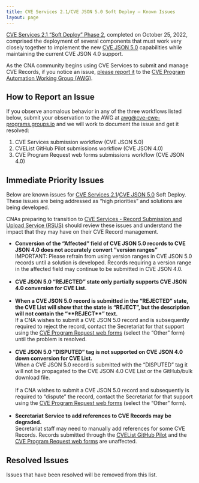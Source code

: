 ```yaml
---
title: CVE Services 2.1/CVE JSON 5.0 Soft Deploy – Known Issues
layout: page
---
```


[CVE Services 2.1 “Soft Deploy” Phase 2](https://cveproject.github.io/automation-transition#bulletin-number-10), completed on October 25, 2022, comprised the deployment of several components that must work very closely together to implement the new [CVE JSON 5.0](https://cveproject.github.io/automation-cve-services#json-overview) capabilities while maintaining the current CVE JSON 4.0 support.   

As the CNA community begins using CVE Services to submit and manage CVE Records, if you notice an issue, <a href="mailto:awg@cve-CWE-Programs.groups.io">please report it</a> to the [CVE Program Automation Working Group (AWG)](https://www.cve.org/ProgramOrganization/WorkingGroups#AutomationWorkingGroupAWG).

## How to Report an Issue

If you observe anomalous behavior in any of the three workflows listed below, submit your observation to the AWG at <a href="mailto:awg@cve-CWE-Programs.groups.io">awg@cve-cwe-programs.groups.io</a> and we will work to document the issue and get it resolved:

<ol>
<li>CVE Services submission workflow (CVE JSON 5.0)</li>
<li>CVEList GitHub Pilot submissions workflow (CVE JSON 4.0)</li>
<li>CVE Program Request web forms submissions workflow (CVE JSON 4.0)</li>
</ol>

## Immediate Priority Issues

Below are known issues for [CVE Services 2.1](https://cveproject.github.io/automation-cve-services#services-overview)/[CVE JSON 5.0](https://cveproject.github.io/automation-cve-services#json-overview) Soft Deploy. These issues are being addressed as “high priorities” and solutions are being developed. 

CNAs preparing to transition to [CVE Services - Record Submission and Upload Service (RSUS)](https://cveproject.github.io/automation-cve-services#services-overview) should review these issues and understand the impact that they may have on their CVE Record management.

<ul>
    <li><strong>Conversion of the “Affected” field of CVE JSON 5.0 records to CVE JSON 4.0 does not accurately convert “version ranges”</strong><br/>
IMPORTANT: Please refrain from using version ranges in CVE JSON 5.0 records until a solution is developed. Records requiring a version range in the affected field may continue to be submitted in CVE JSON 4.0.</li>
    <br/>
    <li><strong>CVE JSON 5.0 “REJECTED” state only partially supports CVE JSON 4.0 conversion for CVE List.</strong></li>
    <br/>
    <li><strong>When a CVE JSON 5.0 record is submitted in the “REJECTED” state, the CVE List will show that the state is “REJECT”, but the description will not contain the “**REJECT**” text.</strong><br/>
If a CNA wishes to submit a CVE JSON 5.0 record and is subsequently required to reject the record, contact the Secretariat for that support using the <a href="https://cveform.mitre.org/">CVE Program Request web forms</a> (select the “Other” form) until the problem is resolved.</li>
    <br/>
    <li><strong>CVE JSON 5.0 “DISPUTED” tag is not supported on CVE JSON 4.0 down conversion for CVE List.</strong><br/>
When a CVE JSON 5.0 record is submitted with the “DISPUTED” tag it will not be propagated to the CVE JSON 4.0 CVE List or the GitHub/bulk download file.<br/><br/>
If a CNA wishes to submit a CVE JSON 5.0 record and subsequently is required to “dispute” the record, contact the Secretariat for that support using the <a href="https://cveform.mitre.org/">CVE Program Request web forms</a> (select the “Other” form).</li>
   <br/>
   <li><strong>Secretariat Service to add references to CVE Records may be degraded.</strong><br/>
Secretariat staff may need to manually add references for some CVE Records. Records submitted through the  <a href="https://github.com/CVEProject/cvelist">CVEList GitHub Pilot</a> and the <a href="https://cveform.mitre.org/">CVE Program Request web forms</a> are unaffected.</li>
</ul>

## Resolved Issues

Issues that have been resolved will be removed from this list. 

